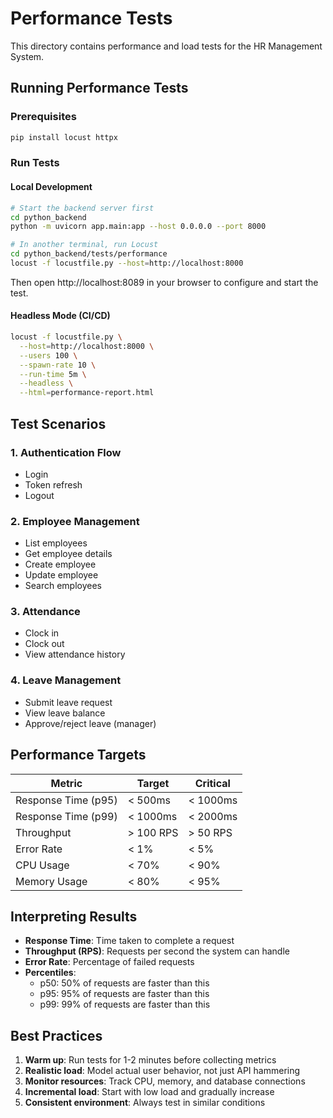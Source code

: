 # Performance Tests

This directory contains performance and load tests for the HR Management System.

## Running Performance Tests

### Prerequisites
```bash
pip install locust httpx
```

### Run Tests

#### Local Development
```bash
# Start the backend server first
cd python_backend
python -m uvicorn app.main:app --host 0.0.0.0 --port 8000

# In another terminal, run Locust
cd python_backend/tests/performance
locust -f locustfile.py --host=http://localhost:8000
```

Then open http://localhost:8089 in your browser to configure and start the test.

#### Headless Mode (CI/CD)
```bash
locust -f locustfile.py \
  --host=http://localhost:8000 \
  --users 100 \
  --spawn-rate 10 \
  --run-time 5m \
  --headless \
  --html=performance-report.html
```

## Test Scenarios

### 1. Authentication Flow
- Login
- Token refresh
- Logout

### 2. Employee Management
- List employees
- Get employee details
- Create employee
- Update employee
- Search employees

### 3. Attendance
- Clock in
- Clock out
- View attendance history

### 4. Leave Management
- Submit leave request
- View leave balance
- Approve/reject leave (manager)

## Performance Targets

| Metric | Target | Critical |
|--------|--------|----------|
| Response Time (p95) | < 500ms | < 1000ms |
| Response Time (p99) | < 1000ms | < 2000ms |
| Throughput | > 100 RPS | > 50 RPS |
| Error Rate | < 1% | < 5% |
| CPU Usage | < 70% | < 90% |
| Memory Usage | < 80% | < 95% |

## Interpreting Results

- **Response Time**: Time taken to complete a request
- **Throughput (RPS)**: Requests per second the system can handle
- **Error Rate**: Percentage of failed requests
- **Percentiles**: 
  - p50: 50% of requests are faster than this
  - p95: 95% of requests are faster than this
  - p99: 99% of requests are faster than this

## Best Practices

1. **Warm up**: Run tests for 1-2 minutes before collecting metrics
2. **Realistic load**: Model actual user behavior, not just API hammering
3. **Monitor resources**: Track CPU, memory, and database connections
4. **Incremental load**: Start with low load and gradually increase
5. **Consistent environment**: Always test in similar conditions
